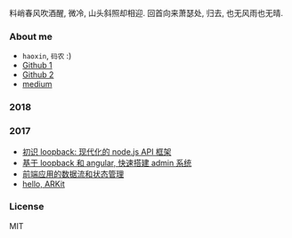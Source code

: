 
料峭春风吹酒醒, 微冷, 山头斜照却相迎. 回首向来萧瑟处, 归去, 也无风雨也无晴.

### About me

* `haoxin`, `码农` :)
* [Github 1](https://github.com/coderhaoxin)
* [Github 2](https://github.com/haoxins)
* [medium](https://medium.com/@haoxin)

### 2018

### 2017

* [初识 loopback: 现代化的 node.js API 框架](articles/2017-introducing-loopback-next.md)
* [基于 loopback 和 angular, 快速搭建 admin 系统](articles/2017-loopback-and-angular-admin.md)
* [前端应用的数据流和状态管理](articles/2017-front-end-data-flow-and-state-management.md)
* [hello, ARKit](articles/2017-arkit-hello-world.md)

### License
MIT
